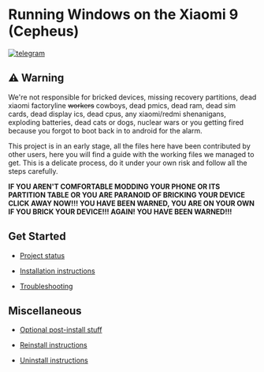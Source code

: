 
# Running Windows on the Xiaomi 9 (Cepheus)
[![telegram](https://img.shields.io/badge/chat-telegram-brightgreen.svg?logo=telegram&style=flat-square)](https://t.me/WinOnMi9)


## ⚠️ Warning

We're not responsible for bricked devices, missing recovery partitions, dead xiaomi factoryline ~~workers~~ cowboys, dead pmics, dead ram, dead sim cards, dead display ics, dead cpus, any xiaomi/redmi shenanigans, exploding batteries, dead cats or dogs, nuclear wars or you getting fired because you forgot to boot back in to android for the alarm.

This project is in an early stage, all the files here have been contributed by other users, here you will find a guide with the working files we managed to get. This is a delicate process, do it under your own risk and follow all the steps carefully.

**IF YOU AREN'T COMFORTABLE MODDING YOUR PHONE OR ITS PARTITION TABLE OR YOU ARE PARANOID OF BRICKING YOUR DEVICE CLICK AWAY NOW!!! YOU HAVE BEEN WARNED, YOU ARE ON YOUR OWN IF YOU BRICK YOUR DEVICE!!! AGAIN! YOU HAVE BEEN WARNED!!!**


## Get Started

- [Project status](https://github.com/qaz6750/XiaoMi9-Drivers/blob/main/Status.md)

- [Installation instructions](guide/install-1.md)

- [Troubleshooting](guide/troubleshooting.md)


## Miscellaneous


- [Optional post-install stuff](guide/postinstall.md)

- [Reinstall instructions](guide/reinstall.md)

- [Uninstall instructions](guide/uninstall.md)
